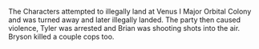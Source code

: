 The Characters attempted to illegally land at Venus I Major Orbital Colony and was turned away and later illegally landed. The party then caused violence, Tyler was arrested and Brian was shooting shots into the air. Bryson killed a couple cops too.